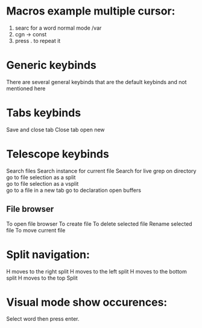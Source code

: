 # Macros example multiple cursor:
1. searc for a word normal mode /var
2. cgn -> const
3. press . to repeat it

# Generic keybinds

There are several general keybinds that are the default keybinds and not mentioned here

# Tabs keybinds
<C-s><C-w> Save and close tab
<C-S-w> Close tab
<C-t> open new

# Telescope keybinds

<C-p> Search files
<C-f> Search instance for current file
<C-S><C-f> Search for live grep on directory
<C-x> go to file selection as a split  
<C-v> go to file selection as a vsplit  
<C-t> go to a file in a new tab
<gd> go to declaration
<C-u> open buffers

## File browser

<C-b> To open file browser 
<c> To create file 
<d> To delete selected file
<r> Rename selected file
<m> To move current file

# Split navigation:

<C-w>H moves to the right split
<C-l>H moves to the left split
<C-j>H moves to the bottom split
<C-k>H moves to the top Split


# Visual mode show occurences:
Select word then press enter.
